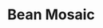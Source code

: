 ---
title: Bean Mosaic
description: Customizable
product_type: accessory
price: '250'
featured_image_path: /assets/images/products/mosaic.jpg
facebook_image_path:
layout: product
---